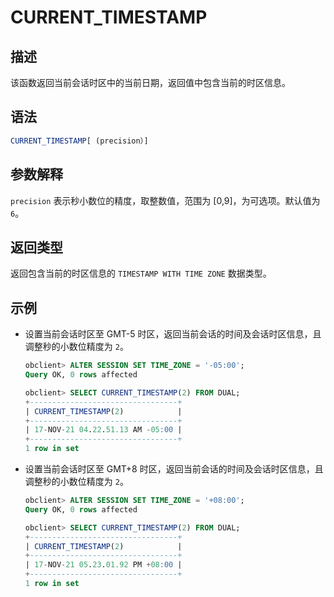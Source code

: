 # CURRENT_TIMESTAMP

## 描述

该函数返回当前会话时区中的当前日期，返回值中包含当前的时区信息。

## 语法

```sql
CURRENT_TIMESTAMP[ (precision）]
```

## 参数解释

`precision` 表示秒小数位的精度，取整数值，范围为 \[0,9\]，为可选项。默认值为 `6`。

## 返回类型

返回包含当前的时区信息的 `TIMESTAMP WITH TIME ZONE` 数据类型。

## 示例

* 设置当前会话时区至 GMT-5 时区，返回当前会话的时间及会话时区信息，且调整秒的小数位精度为 `2`。

  ```sql
  obclient> ALTER SESSION SET TIME_ZONE = '-05:00';
  Query OK, 0 rows affected
  
  obclient> SELECT CURRENT_TIMESTAMP(2) FROM DUAL;
  +---------------------------------+
  | CURRENT_TIMESTAMP(2)            |
  +---------------------------------+
  | 17-NOV-21 04.22.51.13 AM -05:00 |
  +---------------------------------+
  1 row in set
  ```

* 设置当前会话时区至 GMT+8 时区，返回当前会话的时间及会话时区信息，且调整秒的小数位精度为 `2`。

  ```sql
  obclient> ALTER SESSION SET TIME_ZONE = '+08:00';
  Query OK, 0 rows affected
  
  obclient> SELECT CURRENT_TIMESTAMP(2) FROM DUAL;
  +---------------------------------+
  | CURRENT_TIMESTAMP(2)            |
  +---------------------------------+
  | 17-NOV-21 05.23.01.92 PM +08:00 |
  +---------------------------------+
  1 row in set
  ```
